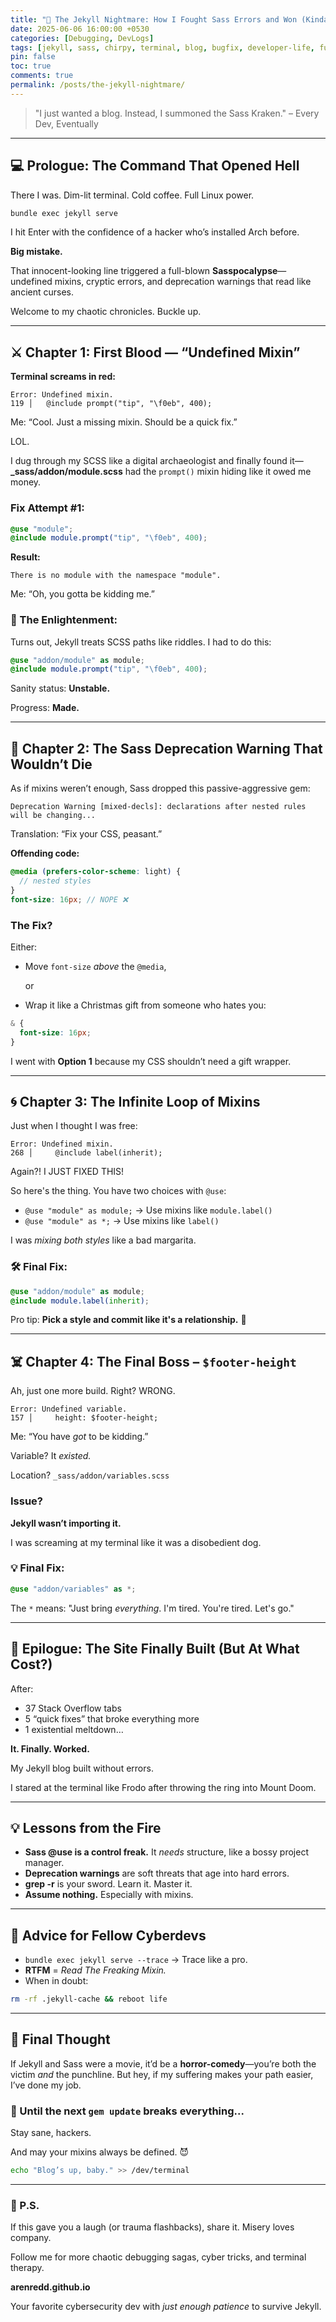 ```yaml
---
title: "🧨 The Jekyll Nightmare: How I Fought Sass Errors and Won (Kinda)"
date: 2025-06-06 16:00:00 +0530
categories: [Debugging, DevLogs]
tags: [jekyll, sass, chirpy, terminal, blog, bugfix, developer-life, funny]
pin: false
toc: true
comments: true
permalink: /posts/the-jekyll-nightmare/
---
```


> "I just wanted a blog. Instead, I summoned the Sass Kraken." – Every Dev, Eventually
> 

---

## 💻 Prologue: The Command That Opened Hell

There I was. Dim-lit terminal. Cold coffee. Full Linux power.

```bash
bundle exec jekyll serve
```

I hit Enter with the confidence of a hacker who’s installed Arch before.

**Big mistake.**

That innocent-looking line triggered a full-blown **Sasspocalypse**—undefined mixins, cryptic errors, and deprecation warnings that read like ancient curses.

Welcome to my chaotic chronicles. Buckle up.

---

## ⚔️ Chapter 1: First Blood — “Undefined Mixin”

**Terminal screams in red:**

```
Error: Undefined mixin.
119 │   @include prompt("tip", "\f0eb", 400);
```

Me: “Cool. Just a missing mixin. Should be a quick fix.”

LOL.

I dug through my SCSS like a digital archaeologist and finally found it—**_sass/addon/module.scss** had the `prompt()` mixin hiding like it owed me money.

### Fix Attempt #1:

```scss
@use "module";
@include module.prompt("tip", "\f0eb", 400);
```

**Result:**

```
There is no module with the namespace "module".
```

Me: “Oh, you gotta be kidding me.”

### 🧠 The Enlightenment:

Turns out, Jekyll treats SCSS paths like riddles. I had to do this:

```scss
@use "addon/module" as module;
@include module.prompt("tip", "\f0eb", 400);
```

Sanity status: **Unstable.**

Progress: **Made.**

---

## 🧨 Chapter 2: The Sass Deprecation Warning That Wouldn’t Die

As if mixins weren’t enough, Sass dropped this passive-aggressive gem:

```
Deprecation Warning [mixed-decls]: declarations after nested rules will be changing...
```

Translation: “Fix your CSS, peasant.”

**Offending code:**

```scss
@media (prefers-color-scheme: light) {
  // nested styles
}
font-size: 16px; // NOPE ❌
```

### The Fix?

Either:

- Move `font-size` *above* the `@media`,
    
    or
    
- Wrap it like a Christmas gift from someone who hates you:

```scss
& {
  font-size: 16px;
}
```

I went with **Option 1** because my CSS shouldn’t need a gift wrapper.

---

## 🌀 Chapter 3: The Infinite Loop of Mixins

Just when I thought I was free:

```
Error: Undefined mixin.
268 │     @include label(inherit);
```

Again?! I JUST FIXED THIS!

So here's the thing. You have two choices with `@use`:

- `@use "module" as module;` → Use mixins like `module.label()`
- `@use "module" as *;` → Use mixins like `label()`

I was *mixing both styles* like a bad margarita.

### 🛠️ Final Fix:

```scss
@use "addon/module" as module;
@include module.label(inherit);
```

Pro tip: **Pick a style and commit like it's a relationship.** 💍

---

## ☠️ Chapter 4: The Final Boss – `$footer-height`

Ah, just one more build. Right? WRONG.

```
Error: Undefined variable.
157 │     height: $footer-height;
```

Me: “You have *got* to be kidding.”

Variable? It *existed.*

Location? `_sass/addon/variables.scss`

### Issue?

**Jekyll wasn’t importing it.**

I was screaming at my terminal like it was a disobedient dog.

### 💡 Final Fix:

```scss
@use "addon/variables" as *;
```

The `*` means: "Just bring *everything*. I'm tired. You're tired. Let's go."

---

## 🎉 Epilogue: The Site Finally Built (But At What Cost?)

After:

- 37 Stack Overflow tabs
- 5 “quick fixes” that broke everything more
- 1 existential meltdown…

**It. Finally. Worked.**

My Jekyll blog built without errors.

I stared at the terminal like Frodo after throwing the ring into Mount Doom.

---

## 💡 Lessons from the Fire

- **Sass @use is a control freak.** It *needs* structure, like a bossy project manager.
- **Deprecation warnings** are soft threats that age into hard errors.
- **grep -r** is your sword. Learn it. Master it.
- **Assume nothing.** Especially with mixins.

---

## 🤖 Advice for Fellow Cyberdevs

- `bundle exec jekyll serve --trace` → Trace like a pro.
- **RTFM** = *Read The Freaking Mixin.*
- When in doubt:

```bash
rm -rf .jekyll-cache && reboot life
```

---

## 🧬 Final Thought

If Jekyll and Sass were a movie, it’d be a **horror-comedy**—you’re both the victim *and* the punchline. But hey, if my suffering makes your path easier, I’ve done my job.

### 🚀 Until the next `gem update` breaks everything...

Stay sane, hackers.

And may your mixins always be defined. 😈

```bash
echo "Blog’s up, baby." >> /dev/terminal
```

---

### 💬 P.S.

If this gave you a laugh (or trauma flashbacks), share it. Misery loves company.

Follow me for more chaotic debugging sagas, cyber tricks, and terminal therapy.

**arenredd.github.io**

Your favorite cybersecurity dev with *just enough patience* to survive Jekyll.
